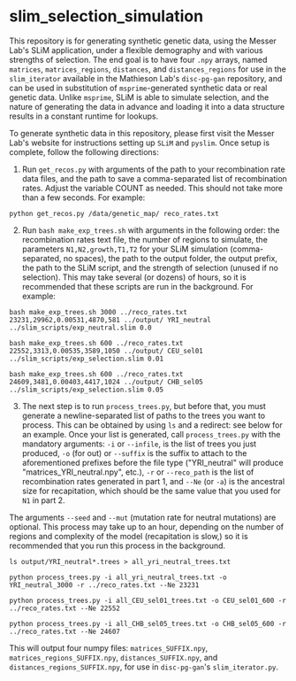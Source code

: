 # slim_selection_simulation

This repository is for generating synthetic genetic data, using the Messer Lab's SLiM application, under a flexible demography and with various strengths of selection. The end goal is to have four `.npy` arrays, named `matrices`, `matrices_regions`, `distances`, and `distances_regions` for use in the `slim_iterator` available in the Mathieson Lab's `disc-pg-gan` repository, and can be used in substitution of `msprime`-generated synthetic data or real genetic data. Unlike `msprime`, SLiM is able to simulate selection, and the nature of generating the data in advance and loading it into a data structure results in a constant runtime for lookups.

To generate synthetic data in this repository, please first visit the Messer Lab's website for instructions setting up `SLiM` and `pyslim`. Once setup is complete, follow the following directions:

1. Run `get_recos.py` with arguments of the path to your recombination rate data files, and the path to save a comma-separated list of recombination rates. Adjust the variable COUNT as needed. This should not take more than a few seconds.
For example:
```
python get_recos.py /data/genetic_map/ reco_rates.txt
```

2. Run `bash make_exp_trees.sh` with arguments in the following order: the recombination rates text file, the number of regions to simulate, the parameters `N1,N2,growth,T1,T2` for your SLiM simulation (comma-separated, no spaces), the path to the output folder, the output prefix, the path to the SLiM script, and the strength of selection (unused if no selection). This may take several (or dozens) of hours, so it is recommended that these scripts are run in the background.
For example:
```
bash make_exp_trees.sh 3000 ../reco_rates.txt 23231,29962,0.00531,4870,581 ../output/ YRI_neutral ../slim_scripts/exp_neutral.slim 0.0

bash make_exp_trees.sh 600 ../reco_rates.txt 22552,3313,0.00535,3589,1050 ../output/ CEU_sel01 ../slim_scripts/exp_selection.slim 0.01

bash make_exp_trees.sh 600 ../reco_rates.txt 24609,3481,0.00403,4417,1024 ../output/ CHB_sel05 ../slim_scripts/exp_selection.slim 0.05
```

3. The next step is to run `process_trees.py`, but before that, you must generate a newline-separated list of paths to the trees you want to process. This can be obtained by using `ls` and a redirect: see below for an example. Once your list is generated, call `process_trees.py` with the mandatory arguments: `-i` or `--infile`, is the list of trees you just produced, `-o` (for out) or `--suffix` is the suffix to attach to the aforementioned prefixes before the file type ("YRI_neutral" will produce "matrices_YRI_neutral.npy", etc.), `-r` or `--reco_path` is the list of recombination rates generated in part 1, and `--Ne` (or `-a`) is the ancestral size for recapitation, which should be the same value that you used for `N1` in part 2.

The arguments `--seed` and `--mut` (mutation rate for neutral mutations) are optional.
This process may take up to an hour, depending on the number of regions and complexity of the model (recapitation is slow,) so it is recommended that you run this process in the background.
```
ls output/YRI_neutral*.trees > all_yri_neutral_trees.txt

python process_trees.py -i all_yri_neutral_trees.txt -o YRI_neutral_3000 -r ../reco_rates.txt --Ne 23231

python process_trees.py -i all_CEU_sel01_trees.txt -o CEU_sel01_600 -r ../reco_rates.txt --Ne 22552

python process_trees.py -i all_CHB_sel05_trees.txt -o CHB_sel05_600 -r ../reco_rates.txt --Ne 24607
```

This will output four numpy files: `matrices_SUFFIX.npy`, `matrices_regions_SUFFIX.npy`, `distances_SUFFIX.npy`, and `distances_regions_SUFFIX.npy`, for use in `disc-pg-gan`'s `slim_iterator.py`.
